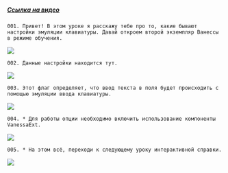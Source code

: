 ﻿##### [Ссылка на видео](https://youtu.be/oqDOmdQtzc8)

	001. Привет! В этом уроке я расскажу тебе про то, какие бывают настройки эмуляции клавиатуры. Давай откроем второй экземпляр Ванессы в режиме обучения.

![](https://vanessa-files.do.bit-erp.ru/Doc/1.2.040.1/MD/Глава02/images/000_ЗакладкаСервисАвтоинструкцииЭмуляцияКлавиатуры.png)

	002. Данные настройки находится тут.

![](https://vanessa-files.do.bit-erp.ru/Doc/1.2.040.1/MD/Глава02/images/009_ЗакладкаСервисАвтоинструкцииЭмуляцияКлавиатуры.png)

	003. Этот флаг определяет, что ввод текста в поля будет происходить с помощью эмуляции ввода клавиатуры.

![](https://vanessa-files.do.bit-erp.ru/Doc/1.2.040.1/MD/Глава02/images/014_ЗакладкаСервисАвтоинструкцииЭмуляцияКлавиатуры.png)

	004. * Для работы опции необходимо включить использование компоненты VanessaExt.

![](https://vanessa-files.do.bit-erp.ru/Doc/1.2.040.1/MD/Глава02/images/017_ЗакладкаСервисАвтоинструкцииЭмуляцияКлавиатуры.png)

	005. * На этом всё, переходи к следующему уроку интерактивной справки.

![](https://vanessa-files.do.bit-erp.ru/Doc/1.2.040.1/MD/Глава02/images/018_ЗакладкаСервисАвтоинструкцииЭмуляцияКлавиатуры.png)

